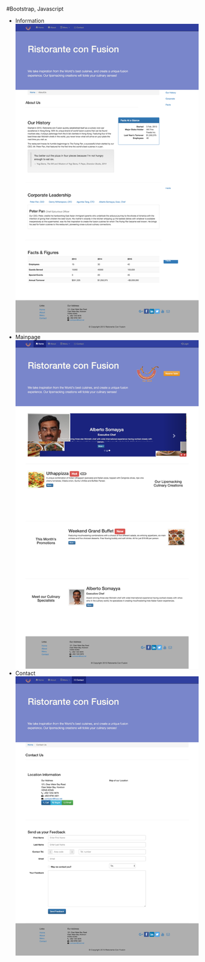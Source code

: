 #Bootstrap, Javascript
- Information
![Dining restaurant information](/img/aboutus.png "aboutus")
- Mainpage
![Dining restaurant information](/img/index.png "index")
- Contact
![Dining restaurant information](/img/contactus.png "contact")
